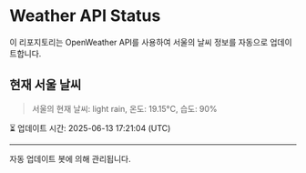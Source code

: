 
# Weather API Status

이 리포지토리는 OpenWeather API를 사용하여 서울의 날씨 정보를 자동으로 업데이트합니다.

## 현재 서울 날씨
> 서울의 현재 날씨: light rain, 온도: 19.15°C, 습도: 90%

⏳ 업데이트 시간: 2025-06-13 17:21:04 (UTC)

---
자동 업데이트 봇에 의해 관리됩니다.
